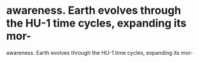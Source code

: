 # awareness. Earth evolves through the HU-1 time cycles, expanding its mor-

awareness. Earth evolves through the HU-1 time cycles, expanding its mor-